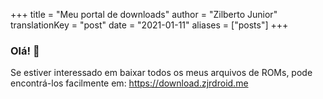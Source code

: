 +++
title = "Meu portal de downloads"
author = "Zilberto Junior"
translationKey = "post"
date = "2021-01-11"
aliases = ["posts"]
+++ 

### Olá! 👋

Se estiver interessado em baixar todos os meus arquivos de ROMs, pode encontrá-los facilmente em: https://download.zjrdroid.me


